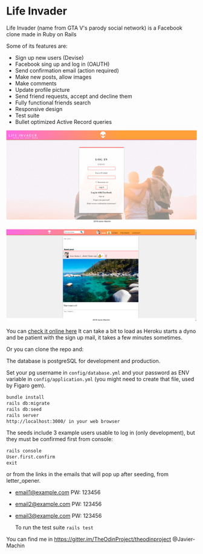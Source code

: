 # Life Invader

Life Invader (name from GTA V's parody social network) is a Facebook clone made in Ruby on Rails

Some of its features are:

* Sign up new users (Devise)
* Facebook sing up and log in (OAUTH)
* Send confirmation email (action required)
* Make new posts, allow images
* Make comments
* Update profile picture
* Send friend requests, accept and decline them
* Fully functional friends search
* Responsive design
* Test suite
* Bullet optimized Active Record queries

![Life Invader screenshot 1](public/LifeInvader1.jpg)

![Life Invader screenshot 2](public/LifeInvader2.jpg)

You can [check it online here](https://life-invader-fb.herokuapp.com) 
It can take a bit to load as Heroku starts a dyno and be patient with the sign up mail, 
it takes a few minutes sometimes.

Or you can clone the repo and:

The database is postgreSQL for development and production.

Set your pg username in `config/database.yml` and your password as ENV variable in 
`config/application.yml` (you might need to create that file, used by Figaro gem).

```
bundle install
rails db:migrate
rails db:seed
rails server
http://localhost:3000/ in your web browser
```
The seeds include 3 example users usable to log in (only development), but they must be confirmed first from console:
```
rails console
User.first.confirm
exit
```
or from the links in the emails that will pop up after seeding, from letter_opener.

* email1@example.com 
  PW: 123456

* email2@example.com 
  PW: 123456

* email3@example.com 
  PW: 123456

  To run the test suite `rails test`

You can find me in https://gitter.im/TheOdinProject/theodinproject  @Javier-Machin
